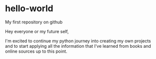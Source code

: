 # hello-world
My first repository on github

Hey everyone or my future self,

I'm excited to continue my python journey into creating my own projects and to start applying all
the information that I've learned from books and online sources up to this point.
